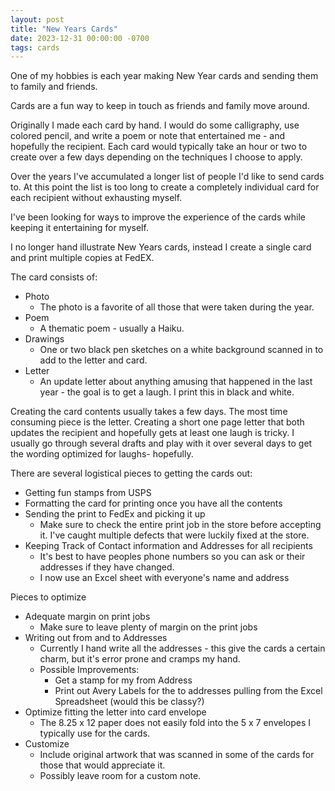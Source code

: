 ```yaml
---
layout: post
title: "New Years Cards"
date: 2023-12-31 00:00:00 -0700
tags: cards
---
```


One of my hobbies is each year making New Year cards and sending them to family and friends.

Cards are a fun way to keep in touch as friends and family move around.

Originally I made each card by hand. I would do some calligraphy, use colored pencil, and write a poem or note that entertained me - and hopefully the recipient. Each card would typically take an hour or two to create over a few days depending on the techniques I choose to apply.

Over the years I've accumulated a longer list of people I'd like to send cards to. At this point the list is too long to create a completely individual card for each recipient without exhausting myself.

I've been looking for ways to improve the experience of the cards while keeping it entertaining for myself.

I no longer hand illustrate New Years cards, instead I create a single card and print multiple copies at FedEX.

The card consists of:

- Photo
    - The photo is a favorite of all those that were taken during the year.
- Poem
    - A thematic poem - usually a Haiku.
- Drawings
    - One or two black pen sketches on a white background scanned in to add to the letter and card.
- Letter
    - An update letter about anything amusing that happened in the last year - the goal is to get a laugh. I print this in black and white.

Creating the card contents usually takes a few days. The most time consuming piece is the letter. Creating a short one page letter that both updates the recipient and hopefully gets at least one laugh is tricky. I usually go through several drafts and play with it over several days to get the wording optimized for laughs- hopefully.

There are several logistical pieces to getting the cards out:

- Getting fun stamps from USPS
- Formatting the card for printing once you have all the contents
- Sending the print to FedEx and picking it up
    - Make sure to check the entire print job in the store before accepting it. I've caught multiple defects that were luckily fixed at the store.
- Keeping Track of Contact information and Addresses for all recipients
    - It's best to have peoples phone numbers so you can ask or their addresses if they have changed.
    - I now use an Excel sheet with everyone's name and address


Pieces to optimize

- Adequate margin on print jobs
    - Make sure to leave plenty of margin on the print jobs
- Writing out from and to Addresses
    - Currently I hand write all the addresses - this give the cards a certain charm, but it's error prone and cramps my hand.
    - Possible Improvements:
        - Get a stamp for my from Address
        - Print out Avery Labels for the to addresses pulling from the Excel Spreadsheet (would this be classy?)
- Optimize fitting the letter into card envelope
    - The 8.25 x 12 paper does not easily fold into the 5 x 7 envelopes I typically use for the cards.
- Customize
    - Include original artwork that was scanned in some of the cards for those that would appreciate it.
    - Possibly leave room for a custom note.